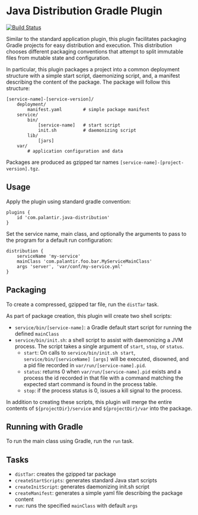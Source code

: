 Java Distribution Gradle Plugin
================================
[![Build Status](https://travis-ci.org/palantir/gradle-java-distribution.svg?branch=develop)](https://travis-ci.org/palantir/gradle-java-distribution)

Similar to the standard application plugin, this plugin facilitates packaging
Gradle projects for easy distribution and execution. This distribution chooses
different packaging conventions that attempt to split immutable files from
mutable state and configuration.

In particular, this plugin packages a project into a common deployment structure
with a simple start script, daemonizing script, and, a manifest describing the
content of the package. The package will follow this structure:

    [service-name]-[service-version]/
        deployment/
            manifest.yaml        # simple package manifest
        service/
            bin/
                [service-name]   # start script
                init.sh          # daemonizing script
            lib/
                [jars]
        var/
            # application configuration and data

Packages are produced as gzipped tar names `[service-name]-[project-version].tgz`.

Usage
-----
Apply the plugin using standard gradle convention:

    plugins {
        id 'com.palantir.java-distribution'
    }

Set the service name, main class, and optionally the arguments to pass to the
program for a default run configuration:

    distribution {
        serviceName 'my-service'
        mainClass 'com.palantir.foo.bar.MyServiceMainClass'
        args 'server', 'var/conf/my-service.yml'
    }

Packaging
---------
To create a compressed, gzipped tar file, run the `distTar` task.

As part of package creation, this plugin will create two shell scripts:

 * `service/bin/[service-name]`: a Gradle default start script for running
   the defined `mainClass`
 * `service/bin/init.sh`: a shell script to assist with daemonizing a JVM
   process. The script takes a single argument of `start`, `stop`, or `status`.
   - `start`: On calls to `service/bin/init.sh start`,
     `service/bin/[serviceName] [args]` will be executed, disowned, and a pid file
     recorded in `var/run/[service-name].pid`.
   - `status`: returns 0 when `var/run/[service-name].pid` exists and a
     process the id recorded in that file with a command matching the expected
     start command is found in the process table.
   - `stop`: if the process status is 0, issues a kill signal to the process.


In addition to creating these scripts, this plugin will merge the entire
contents of `${projectDir}/service` and `${projectDir}/var` into the package.

Running with Gradle
-------------------
To run the main class using Gradle, run the `run` task.

Tasks
-----
 * `distTar`: creates the gzipped tar package
 * `createStartScripts`: generates standard Java start scripts
 * `createInitScript`: generates daemonizing init.sh script
 * `createManifest`: generates a simple yaml file describing the package content
 * `run`: runs the specified `mainClass` with default `args`
